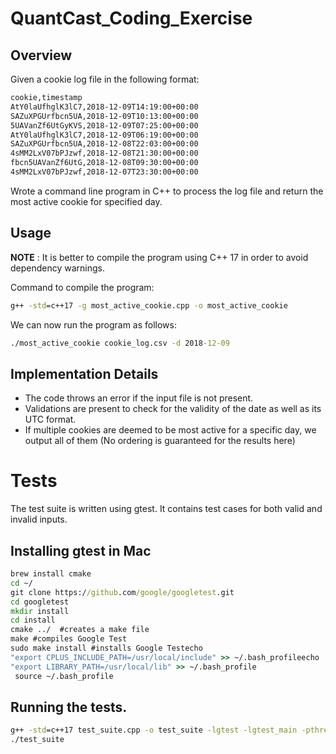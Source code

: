 # QuantCast_Coding_Exercise

## Overview

Given a cookie log file in the following format:

```bat
cookie,timestamp
AtY0laUfhglK3lC7,2018-12-09T14:19:00+00:00
SAZuXPGUrfbcn5UA,2018-12-09T10:13:00+00:00
5UAVanZf6UtGyKVS,2018-12-09T07:25:00+00:00
AtY0laUfhglK3lC7,2018-12-09T06:19:00+00:00
SAZuXPGUrfbcn5UA,2018-12-08T22:03:00+00:00
4sMM2LxV07bPJzwf,2018-12-08T21:30:00+00:00
fbcn5UAVanZf6UtG,2018-12-08T09:30:00+00:00
4sMM2LxV07bPJzwf,2018-12-07T23:30:00+00:00
```

Wrote a command line program in C++ to process the log file and return the most active cookie for specified day.

## Usage

**NOTE** : It is better to compile the program using C++ 17 in order to avoid dependency warnings.  
  
Command to compile the program:

```bat
g++ -std=c++17 -g most_active_cookie.cpp -o most_active_cookie
```

We can now run the program as follows:

```bat
./most_active_cookie cookie_log.csv -d 2018-12-09
```

## Implementation Details

* The code throws an error if the input file is not present.
* Validations are present to check for the validity of the date as well as its UTC format.
* If multiple cookies are deemed to be most active for a specific day, we output all of them (No ordering is guaranteed for the results here)

# Tests

The test suite is written using gtest. It contains test cases for both valid and invalid inputs.

## Installing gtest in Mac

```bat
brew install cmake
cd ~/  
git clone https://github.com/google/googletest.git
cd googletest 
mkdir install 
cd install 
cmake ../  #creates a make file 
make #compiles Google Test
sudo make install #installs Google Testecho
"export CPLUS_INCLUDE_PATH=/usr/local/include" >> ~/.bash_profileecho
"export LIBRARY_PATH=/usr/local/lib" >> ~/.bash_profile
 source ~/.bash_profile 
```

## Running the tests.

```bat
g++ -std=c++17 test_suite.cpp -o test_suite -lgtest -lgtest_main -pthread
./test_suite
```


